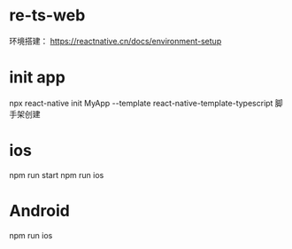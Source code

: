 # re-ts-web
环境搭建： https://reactnative.cn/docs/environment-setup

# init app
npx react-native init MyApp --template react-native-template-typescript 脚手架创建

# ios
npm run start
npm run ios

# Android
npm run ios

